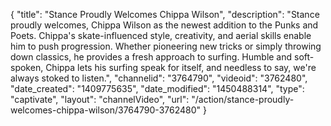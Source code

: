 {
    "title": "Stance Proudly Welcomes Chippa Wilson",
    "description": "Stance proudly welcomes, Chippa Wilson as the newest addition to the Punks and Poets. Chippa's skate-influenced style, creativity, and aerial skills enable him to push progression. Whether pioneering new tricks or simply throwing down classics, he provides a fresh approach to surfing. Humble and soft-spoken, Chippa lets his surfing speak for itself, and needless to say, we're always stoked to listen.",
    "channelid": "3764790",
    "videoid": "3762480",
    "date_created": "1409775635",
    "date_modified": "1450488314",
    "type": "captivate",
    "layout": "channelVideo",
    "url": "\/action\/stance-proudly-welcomes-chippa-wilson\/3764790-3762480"
}